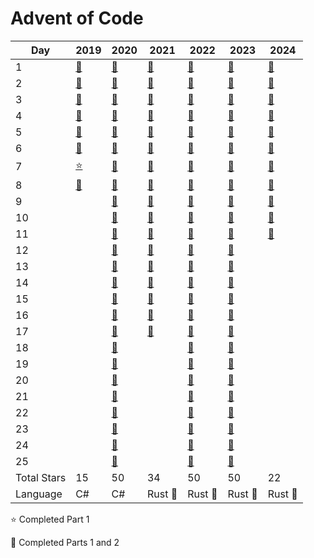 # Advent of Code

| Day         | 2019              | 2020               | 2021               | 2022               | 2023               | 2024               |
|-------------|-------------------|--------------------|--------------------|--------------------|--------------------|--------------------|
| 1           | [:star2:][2019-1] | [:star2:][2020-1]  | [:star2:][2021-1]  | [:star2:][2022-1]  | [:star2:][2023-1]  | [:star2:][2024-1]  |
| 2           | [:star2:][2019-2] | [:star2:][2020-2]  | [:star2:][2021-2]  | [:star2:][2022-2]  | [:star2:][2023-2]  | [:star2:][2024-2]  |
| 3           | [:star2:][2019-3] | [:star2:][2020-3]  | [:star2:][2021-3]  | [:star2:][2022-3]  | [:star2:][2023-3]  | [:star2:][2024-3]  |
| 4           | [:star2:][2019-4] | [:star2:][2020-4]  | [:star2:][2021-4]  | [:star2:][2022-4]  | [:star2:][2023-4]  | [:star2:][2024-4]  |
| 5           | [:star2:][2019-5] | [:star2:][2020-5]  | [:star2:][2021-5]  | [:star2:][2022-5]  | [:star2:][2023-5]  | [:star2:][2024-5]  |
| 6           | [:star2:][2019-6] | [:star2:][2020-6]  | [:star2:][2021-6]  | [:star2:][2022-6]  | [:star2:][2023-6]  | [:star2:][2024-6]  |
| 7           | [:star:][2019-7]  | [:star2:][2020-7]  | [:star2:][2021-7]  | [:star2:][2022-7]  | [:star2:][2023-7]  | [:star2:][2024-7]  |
| 8           | [:star2:][2019-8] | [:star2:][2020-8]  | [:star2:][2021-8]  | [:star2:][2022-8]  | [:star2:][2023-8]  | [:star2:][2024-8]  |
| 9           |                   | [:star2:][2020-9]  | [:star2:][2021-9]  | [:star2:][2022-9]  | [:star2:][2023-9]  | [:star2:][2024-9]  |
| 10          |                   | [:star2:][2020-10] | [:star2:][2021-10] | [:star2:][2022-10] | [:star2:][2023-10] | [:star2:][2024-10] |
| 11          |                   | [:star2:][2020-11] | [:star2:][2021-11] | [:star2:][2022-11] | [:star2:][2023-11] | [:star2:][2024-11] |
| 12          |                   | [:star2:][2020-12] | [:star2:][2021-12] | [:star2:][2022-12] | [:star2:][2023-12] |                    |
| 13          |                   | [:star2:][2020-13] | [:star2:][2021-13] | [:star2:][2022-13] | [:star2:][2023-13] |                    |
| 14          |                   | [:star2:][2020-14] | [:star2:][2021-14] | [:star2:][2022-14] | [:star2:][2023-14] |                    |
| 15          |                   | [:star2:][2020-15] | [:star2:][2021-15] | [:star2:][2022-15] | [:star2:][2023-15] |                    |
| 16          |                   | [:star2:][2020-16] | [:star2:][2021-16] | [:star2:][2022-16] | [:star2:][2023-16] |                    |
| 17          |                   | [:star2:][2020-17] | [:star2:][2021-17] | [:star2:][2022-17] | [:star2:][2023-17] |                    |
| 18          |                   | [:star2:][2020-18] |                    | [:star2:][2022-18] | [:star2:][2023-18] |                    |
| 19          |                   | [:star2:][2020-19] |                    | [:star2:][2022-19] | [:star2:][2023-19] |                    |
| 20          |                   | [:star2:][2020-20] |                    | [:star2:][2022-20] | [:star2:][2023-20] |                    |
| 21          |                   | [:star2:][2020-21] |                    | [:star2:][2022-21] | [:star2:][2023-21] |                    |
| 22          |                   | [:star2:][2020-22] |                    | [:star2:][2022-22] | [:star2:][2023-22] |                    |
| 23          |                   | [:star2:][2020-23] |                    | [:star2:][2022-23] | [:star2:][2023-23] |                    |
| 24          |                   | [:star2:][2020-24] |                    | [:star2:][2022-24] | [:star2:][2023-24] |                    |
| 25          |                   | [:star2:][2020-25] |                    | [:star2:][2022-25] | [:star2:][2023-25] |                    |
| Total Stars | 15                | 50                 | 34                 | 50                 | 50                 | 22                 |
| Language    | C#                | C#                 | Rust :crab:        | Rust :crab:        | Rust :crab:        | Rust :crab:        |

:star: Completed Part 1

:star2: Completed Parts 1 and 2

[2019-1]: ./2019/Day1/Program.cs
[2019-2]: ./2019/Day2/Program.cs
[2019-3]: ./2019/Day3/Program.cs
[2019-4]: ./2019/Day4/Program.cs
[2019-5]: ./2019/Day5/Program.cs
[2019-6]: ./2019/Day6/Program.cs
[2019-7]: ./2019/Day7/Program.cs
[2019-8]: ./2019/Day8/Program.cs

[2020-1]: ./2020/Day%201/Day1.cs
[2020-2]: ./2020/Day%202/Day2.cs
[2020-3]: ./2020/Day%203/Day3.cs
[2020-4]: ./2020/Day%204/Day4.cs
[2020-5]: ./2020/Day%205/Day5.cs
[2020-6]: ./2020/Day%206/Day6.cs
[2020-7]: ./2020/Day%207/Day7.cs
[2020-8]: ./2020/Day%208/Day8.cs
[2020-9]: ./2020/Day%209/Day9.cs
[2020-10]: ./2020/Day%2010/Day10.cs
[2020-11]: ./2020/Day%2011/Day11.cs
[2020-12]: ./2020/Day%2012/Day12.cs
[2020-13]: ./2020/Day%2013/Day13.cs
[2020-14]: ./2020/Day%2014/Day14.cs
[2020-15]: ./2020/Day%2015/Day15.cs
[2020-16]: ./2020/Day%2016/Day16.cs
[2020-17]: ./2020/Day%2017/Day17.cs
[2020-18]: ./2020/Day%2018/Day18.cs
[2020-19]: ./2020/Day%2019/Day19.cs
[2020-20]: ./2020/Day%2020/Day20.cs
[2020-21]: ./2020/Day%2021/Day21.cs
[2020-22]: ./2020/Day%2022/Day22.cs
[2020-23]: ./2020/Day%2023/Day23.cs
[2020-24]: ./2020/Day%2024/Day24.cs
[2020-25]: ./2020/Day%2025/Day25.cs

[2021-1]: ./2021/src/solutions/day_1.rs
[2021-2]: ./2021/src/solutions/day_2.rs
[2021-3]: ./2021/src/solutions/day_3.rs
[2021-4]: ./2021/src/solutions/day_4.rs
[2021-5]: ./2021/src/solutions/day_5.rs
[2021-6]: ./2021/src/solutions/day_6.rs
[2021-7]: ./2021/src/solutions/day_7.rs
[2021-8]: ./2021/src/solutions/day_8.rs
[2021-9]: ./2021/src/solutions/day_9.rs
[2021-10]: ./2021/src/solutions/day_10.rs
[2021-11]: ./2021/src/solutions/day_11.rs
[2021-12]: ./2021/src/solutions/day_12.rs
[2021-13]: ./2021/src/solutions/day_13.rs
[2021-14]: ./2021/src/solutions/day_14.rs
[2021-15]: ./2021/src/solutions/day_15.rs
[2021-16]: ./2021/src/solutions/day_16.rs
[2021-17]: ./2021/src/solutions/day_17.rs

[2022-1]: ./2022/src/solutions/day_1.rs
[2022-2]: ./2022/src/solutions/day_2.rs
[2022-3]: ./2022/src/solutions/day_3.rs
[2022-4]: ./2022/src/solutions/day_4.rs
[2022-5]: ./2022/src/solutions/day_5.rs
[2022-6]: ./2022/src/solutions/day_6.rs
[2022-7]: ./2022/src/solutions/day_7.rs
[2022-8]: ./2022/src/solutions/day_8.rs
[2022-9]: ./2022/src/solutions/day_9.rs
[2022-10]: ./2022/src/solutions/day_10.rs
[2022-11]: ./2022/src/solutions/day_11.rs
[2022-12]: ./2022/src/solutions/day_12.rs
[2022-13]: ./2022/src/solutions/day_13.rs
[2022-14]: ./2022/src/solutions/day_14.rs
[2022-15]: ./2022/src/solutions/day_15.rs
[2022-16]: ./2022/src/solutions/day_16.rs
[2022-17]: ./2022/src/solutions/day_17.rs
[2022-18]: ./2022/src/solutions/day_18.rs
[2022-19]: ./2022/src/solutions/day_19.rs
[2022-20]: ./2022/src/solutions/day_20.rs
[2022-21]: ./2022/src/solutions/day_21.rs
[2022-22]: ./2022/src/solutions/day_22.rs
[2022-23]: ./2022/src/solutions/day_23.rs
[2022-24]: ./2022/src/solutions/day_24.rs
[2022-25]: ./2022/src/solutions/day_25.rs

[2023-1]: ./2023/src/solutions/day_1.rs
[2023-2]: ./2023/src/solutions/day_2.rs
[2023-3]: ./2023/src/solutions/day_3.rs
[2023-4]: ./2023/src/solutions/day_4.rs
[2023-5]: ./2023/src/solutions/day_5.rs
[2023-6]: ./2023/src/solutions/day_6.rs
[2023-7]: ./2023/src/solutions/day_7.rs
[2023-8]: ./2023/src/solutions/day_8.rs
[2023-9]: ./2023/src/solutions/day_9.rs
[2023-10]: ./2023/src/solutions/day_10.rs
[2023-11]: ./2023/src/solutions/day_11.rs
[2023-12]: ./2023/src/solutions/day_12.rs
[2023-13]: ./2023/src/solutions/day_13.rs
[2023-14]: ./2023/src/solutions/day_14.rs
[2023-15]: ./2023/src/solutions/day_15.rs
[2023-16]: ./2023/src/solutions/day_16.rs
[2023-17]: ./2023/src/solutions/day_17.rs
[2023-18]: ./2023/src/solutions/day_18.rs
[2023-19]: ./2023/src/solutions/day_19.rs
[2023-20]: ./2023/src/solutions/day_20.rs
[2023-21]: ./2023/src/solutions/day_21.rs
[2023-22]: ./2023/src/solutions/day_22.rs
[2023-23]: ./2023/src/solutions/day_23.rs
[2023-24]: ./2023/src/solutions/day_24.rs
[2023-25]: ./2023/src/solutions/day_25.rs

[2024-1]: ./2024/src/solutions/day_1.rs
[2024-2]: ./2024/src/solutions/day_2.rs
[2024-3]: ./2024/src/solutions/day_3.rs
[2024-4]: ./2024/src/solutions/day_4.rs
[2024-5]: ./2024/src/solutions/day_5.rs
[2024-6]: ./2024/src/solutions/day_6.rs
[2024-7]: ./2024/src/solutions/day_7.rs
[2024-8]: ./2024/src/solutions/day_8.rs
[2024-9]: ./2024/src/solutions/day_9.rs
[2024-10]: ./2024/src/solutions/day_10.rs
[2024-11]: ./2024/src/solutions/day_11.rs
